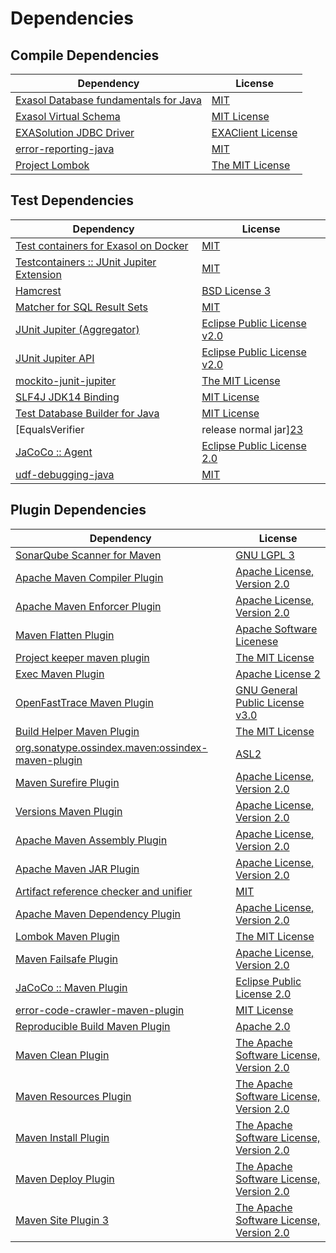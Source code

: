 <!-- @formatter:off -->
# Dependencies

## Compile Dependencies

| Dependency                                 | License                |
| ------------------------------------------ | ---------------------- |
| [Exasol Database fundamentals for Java][0] | [MIT][1]               |
| [Exasol Virtual Schema][2]                 | [MIT License][3]       |
| [EXASolution JDBC Driver][4]               | [EXAClient License][5] |
| [error-reporting-java][6]                  | [MIT][1]               |
| [Project Lombok][7]                        | [The MIT License][8]   |

## Test Dependencies

| Dependency                                      | License                           |
| ----------------------------------------------- | --------------------------------- |
| [Test containers for Exasol on Docker][9]       | [MIT][1]                          |
| [Testcontainers :: JUnit Jupiter Extension][10] | [MIT][11]                         |
| [Hamcrest][12]                                  | [BSD License 3][13]               |
| [Matcher for SQL Result Sets][14]               | [MIT][1]                          |
| [JUnit Jupiter (Aggregator)][15]                | [Eclipse Public License v2.0][16] |
| [JUnit Jupiter API][15]                         | [Eclipse Public License v2.0][16] |
| [mockito-junit-jupiter][17]                     | [The MIT License][18]             |
| [SLF4J JDK14 Binding][19]                       | [MIT License][20]                 |
| [Test Database Builder for Java][21]            | [MIT License][22]                 |
| [EqualsVerifier | release normal jar][23]       | [Apache License, Version 2.0][24] |
| [JaCoCo :: Agent][25]                           | [Eclipse Public License 2.0][26]  |
| [udf-debugging-java][27]                        | [MIT][1]                          |

## Plugin Dependencies

| Dependency                                              | License                                        |
| ------------------------------------------------------- | ---------------------------------------------- |
| [SonarQube Scanner for Maven][28]                       | [GNU LGPL 3][29]                               |
| [Apache Maven Compiler Plugin][30]                      | [Apache License, Version 2.0][24]              |
| [Apache Maven Enforcer Plugin][31]                      | [Apache License, Version 2.0][24]              |
| [Maven Flatten Plugin][32]                              | [Apache Software Licenese][33]                 |
| [Project keeper maven plugin][34]                       | [The MIT License][35]                          |
| [Exec Maven Plugin][36]                                 | [Apache License 2][33]                         |
| [OpenFastTrace Maven Plugin][37]                        | [GNU General Public License v3.0][38]          |
| [Build Helper Maven Plugin][39]                         | [The MIT License][40]                          |
| [org.sonatype.ossindex.maven:ossindex-maven-plugin][41] | [ASL2][33]                                     |
| [Maven Surefire Plugin][42]                             | [Apache License, Version 2.0][24]              |
| [Versions Maven Plugin][43]                             | [Apache License, Version 2.0][24]              |
| [Apache Maven Assembly Plugin][44]                      | [Apache License, Version 2.0][24]              |
| [Apache Maven JAR Plugin][45]                           | [Apache License, Version 2.0][24]              |
| [Artifact reference checker and unifier][46]            | [MIT][1]                                       |
| [Apache Maven Dependency Plugin][47]                    | [Apache License, Version 2.0][24]              |
| [Lombok Maven Plugin][48]                               | [The MIT License][1]                           |
| [Maven Failsafe Plugin][49]                             | [Apache License, Version 2.0][24]              |
| [JaCoCo :: Maven Plugin][50]                            | [Eclipse Public License 2.0][26]               |
| [error-code-crawler-maven-plugin][51]                   | [MIT License][52]                              |
| [Reproducible Build Maven Plugin][53]                   | [Apache 2.0][33]                               |
| [Maven Clean Plugin][54]                                | [The Apache Software License, Version 2.0][33] |
| [Maven Resources Plugin][55]                            | [The Apache Software License, Version 2.0][33] |
| [Maven Install Plugin][56]                              | [The Apache Software License, Version 2.0][33] |
| [Maven Deploy Plugin][57]                               | [The Apache Software License, Version 2.0][33] |
| [Maven Site Plugin 3][58]                               | [The Apache Software License, Version 2.0][33] |

[0]: https://github.com/exasol/db-fundamentals-java
[1]: https://opensource.org/licenses/MIT
[2]: https://github.com/exasol/exasol-virtual-schema/
[3]: https://github.com/exasol/exasol-virtual-schema/blob/main/LICENSE
[4]: http://www.exasol.com
[5]: https://docs.exasol.com/db/latest/connect_exasol/drivers/jdbc.htm#License
[6]: https://github.com/exasol/error-reporting-java
[7]: https://projectlombok.org
[8]: https://projectlombok.org/LICENSE
[9]: https://github.com/exasol/exasol-testcontainers
[10]: https://testcontainers.org
[11]: http://opensource.org/licenses/MIT
[12]: http://hamcrest.org/JavaHamcrest/
[13]: http://opensource.org/licenses/BSD-3-Clause
[14]: https://github.com/exasol/hamcrest-resultset-matcher
[15]: https://junit.org/junit5/
[16]: https://www.eclipse.org/legal/epl-v20.html
[17]: https://github.com/mockito/mockito
[18]: https://github.com/mockito/mockito/blob/main/LICENSE
[19]: http://www.slf4j.org
[20]: http://www.opensource.org/licenses/mit-license.php
[21]: https://github.com/exasol/test-db-builder-java/
[22]: https://github.com/exasol/test-db-builder-java/blob/main/LICENSE
[23]: https://www.jqno.nl/equalsverifier
[24]: https://www.apache.org/licenses/LICENSE-2.0.txt
[25]: https://www.eclemma.org/jacoco/index.html
[26]: https://www.eclipse.org/legal/epl-2.0/
[27]: https://github.com/exasol/udf-debugging-java/
[28]: http://sonarsource.github.io/sonar-scanner-maven/
[29]: http://www.gnu.org/licenses/lgpl.txt
[30]: https://maven.apache.org/plugins/maven-compiler-plugin/
[31]: https://maven.apache.org/enforcer/maven-enforcer-plugin/
[32]: https://www.mojohaus.org/flatten-maven-plugin/
[33]: http://www.apache.org/licenses/LICENSE-2.0.txt
[34]: https://github.com/exasol/project-keeper/
[35]: https://github.com/exasol/project-keeper/blob/main/LICENSE
[36]: http://www.mojohaus.org/exec-maven-plugin
[37]: https://github.com/itsallcode/openfasttrace-maven-plugin
[38]: https://www.gnu.org/licenses/gpl-3.0.html
[39]: http://www.mojohaus.org/build-helper-maven-plugin/
[40]: https://opensource.org/licenses/mit-license.php
[41]: https://sonatype.github.io/ossindex-maven/maven-plugin/
[42]: https://maven.apache.org/surefire/maven-surefire-plugin/
[43]: http://www.mojohaus.org/versions-maven-plugin/
[44]: https://maven.apache.org/plugins/maven-assembly-plugin/
[45]: https://maven.apache.org/plugins/maven-jar-plugin/
[46]: https://github.com/exasol/artifact-reference-checker-maven-plugin
[47]: https://maven.apache.org/plugins/maven-dependency-plugin/
[48]: https://anthonywhitford.com/lombok.maven/lombok-maven-plugin/
[49]: https://maven.apache.org/surefire/maven-failsafe-plugin/
[50]: https://www.jacoco.org/jacoco/trunk/doc/maven.html
[51]: https://github.com/exasol/error-code-crawler-maven-plugin/
[52]: https://github.com/exasol/error-code-crawler-maven-plugin/blob/main/LICENSE
[53]: http://zlika.github.io/reproducible-build-maven-plugin
[54]: http://maven.apache.org/plugins/maven-clean-plugin/
[55]: http://maven.apache.org/plugins/maven-resources-plugin/
[56]: http://maven.apache.org/plugins/maven-install-plugin/
[57]: http://maven.apache.org/plugins/maven-deploy-plugin/
[58]: http://maven.apache.org/plugins/maven-site-plugin/
